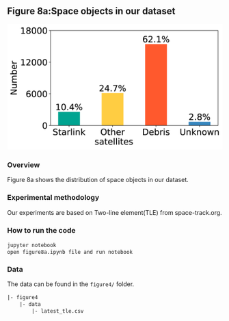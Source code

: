 ## Figure 8a:Space objects in our dataset

<div align=center><img src="./figure8a.png" width=""></div>

### Overview
Figure 8a shows the distribution of space objects in our dataset.


### Experimental methodology
Our experiments are based on Two-line element(TLE) from space-track.org.


### How to run the code
```
jupyter notebook
open figure8a.ipynb file and run notebook
```

### Data
The data can be found in the `figure4/` folder.

	|- figure4
		|- data
			|- latest_tle.csv